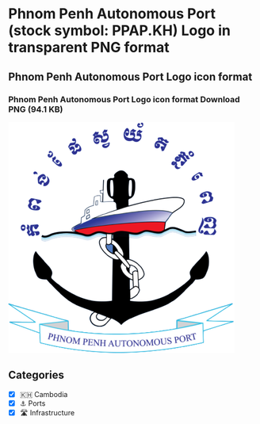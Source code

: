 # Phnom Penh Autonomous Port (stock symbol: PPAP.KH) Logo in transparent PNG format

## Phnom Penh Autonomous Port Logo icon format

### Phnom Penh Autonomous Port Logo icon format Download PNG (94.1 KB)

![Phnom Penh Autonomous Port Logo icon format Download PNG (94.1 KB)](/img/orig/PPAP.KH-2d6f8898.png)



## Categories
- [x] 🇰🇭 Cambodia
- [x] ⚓ Ports
- [x] 🛣️ Infrastructure
